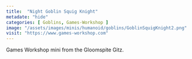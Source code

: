 ```yaml
---
title:  "Night Goblin Squig Knight"
metadate: "hide"
categories: [ Goblins, Games-Workshop ]
image: "/assets/images/minis/humanoid/goblins/GoblinSquigKnight2.png"
visit: "https://www.games-workshop.com"
---
```

Games Workshop mini from the Gloomspite Gitz.